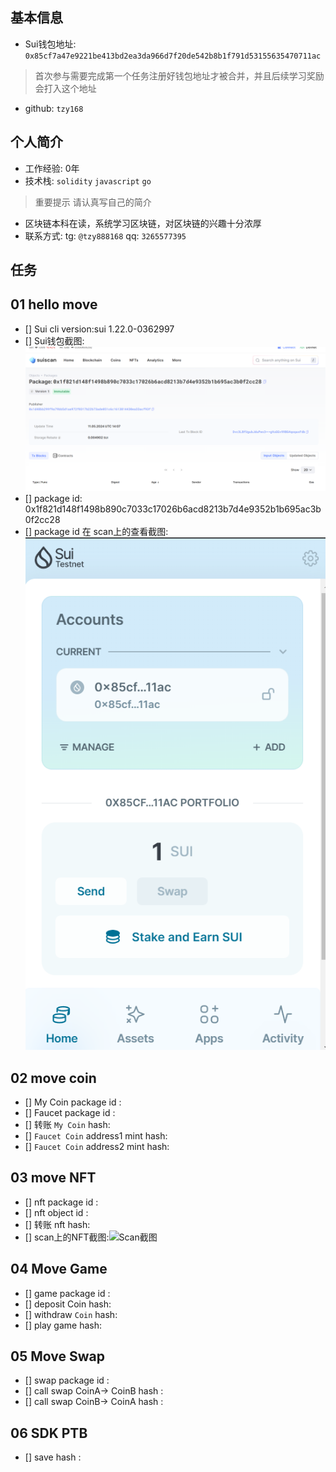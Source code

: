 ## 基本信息
- Sui钱包地址: `0x85cf7a47e9221be413bd2ea3da966d7f20de542b8b1f791d53155635470711ac`
> 首次参与需要完成第一个任务注册好钱包地址才被合并，并且后续学习奖励会打入这个地址
- github: `tzy168`

## 个人简介
- 工作经验: 0年
- 技术栈: `solidity` `javascript` `go` 
> 重要提示 请认真写自己的简介
- 区块链本科在读，系统学习区块链，对区块链的兴趣十分浓厚
- 联系方式: tg: `@tzy888168` 
           qq: `3265577395`

## 任务

##   01 hello move  
- [] Sui cli version:sui 1.22.0-0362997
- [] Sui钱包截图: ![Sui钱包截图](./images/packageid.png)
- [] package id: 0x1f821d148f1498b890c7033c17026b6acd8213b7d4e9352b1b695ac3b0f2cc28
- [] package id 在 scan上的查看截图:![Scan截图](./images/suiwallet.png)

##   02 move coin
- [] My Coin package id : 
- [] Faucet package id : 
- [] 转账 `My Coin` hash:
- [] `Faucet Coin` address1 mint hash:
- [] `Faucet Coin` address2 mint hash:

##   03 move NFT
- [] nft package id :
- [] nft object id : 
- [] 转账 nft  hash:
- [] scan上的NFT截图:![Scan截图](./images/你的图片地址)

##   04 Move Game
- [] game package id :
- [] deposit Coin hash:
- [] withdraw `Coin` hash:
- [] play game hash:

##   05 Move Swap
- [] swap package id :
- [] call swap CoinA-> CoinB  hash :
- [] call swap CoinB-> CoinA  hash :

##   06 SDK PTB
- [] save hash :
